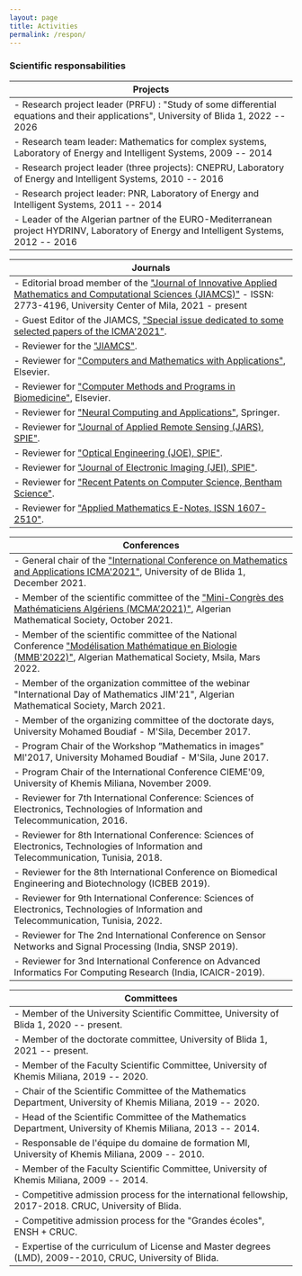 ```yaml
---
layout: page
title: Activities
permalink: /respon/
---
```


### Scientific responsabilities

|Projects|
|----|
|- Research project leader (PRFU) : "Study of some differential equations and their applications", University of Blida 1, 2022 -- 2026
|- Research team leader: Mathematics for complex systems, Laboratory of Energy and Intelligent Systems, 2009 -- 2014
|- Research project leader (three projects): CNEPRU, Laboratory of Energy and Intelligent Systems, 2010 -- 2016
|- Research project leader: PNR, Laboratory of Energy and Intelligent Systems, 2011 -- 2014
|- Leader of the Algerian partner of the EURO-Mediterranean project HYDRINV, Laboratory of Energy and Intelligent Systems, 2012 -- 2016

|Journals| 
|----|
|- Editorial broad member of the ["Journal of Innovative Applied Mathematics and Computational Sciences (JIAMCS)"](http://jiamcs.centre-univ-mila.dz/index.php/jiamcs) - ISSN: 2773-4196, University Center of Mila, 2021 - present
|- Guest Editor of the JIAMCS, ["Special issue dedicated to some selected papers of the ICMA'2021"](http://jiamcs.centre-univ-mila.dz/index.php/jiamcs/issue/view/icma2021). 
|- Reviewer for the ["JIAMCS"](http://jiamcs.centre-univ-mila.dz/index.php/jiamcs).
|- Reviewer for ["Computers and Mathematics with Applications"](https://www.sciencedirect.com/journal/computers-and-mathematics-with-applications), Elsevier.
|- Reviewer for ["Computer Methods and Programs in Biomedicine"](https://www.sciencedirect.com/journal/computer-methods-and-programs-in-biomedicine), Elsevier.
|- Reviewer for ["Neural Computing and Applications"](https://www.springer.com/journal/521), Springer.
|- Reviewer for ["Journal of Applied Remote Sensing (JARS), SPIE"](https://www.spiedigitallibrary.org/journals/journal-of-applied-remote-sensing?SSO=1). 
|- Reviewer for ["Optical Engineering (JOE), SPIE"](https://www.spiedigitallibrary.org/journals/optical-engineering). 
|- Reviewer for ["Journal of Electronic Imaging (JEI), SPIE"](https://www.spiedigitallibrary.org/journals/journal-of-electronic-imaging).
|- Reviewer for ["Recent Patents on Computer Science, Bentham Science"](https://benthamscience.com/public/journals/recent-patents-on-computer-science).
|- Reviewer for ["Applied Mathematics E-Notes, ISSN 1607-2510"](https://www.emis.de/journals/AMEN/).

|Conferences| 
|----|
|- General chair of the ["International Conference on Mathematics and Applications ICMA'2021"](https://icma21.sciencesconf.org/), University of de Blida 1, December 2021.
|- Member of the scientific committee of the ["Mini-Congrès des Mathématiciens Algériens (MCMA’2021)"](https://www.univ-msila.dz/en/?p=2337), Algerian Mathematical Society, October 2021.
|- Member of the scientific committee of the National Conference ["Modélisation Mathématique en Biologie (MMB'2022)"](http://virtuelcampus.univ-msila.dz/facscience/?p=5949), Algerian Mathematical Society, Msila, Mars 2022.
|- Member of the organization committee of the webinar "International Day of Mathematics JIM'21", Algerian Mathematical Society, March 2021.
|- Member of the organizing committee of the doctorate days, University Mohamed Boudiaf - M'Sila, December 2017.
|- Program Chair of the Workshop ”Mathematics in images” MI'2017, University Mohamed Boudiaf - M'Sila, June 2017. 
|- Program Chair of the International Conference CIEME'09, University of Khemis Miliana, November 2009. 
|- Reviewer for 7th International Conference: Sciences of Electronics, Technologies of Information and Telecommunication, 2016.      
|- Reviewer for 8th International Conference: Sciences of Electronics, Technologies of Information and Telecommunication, Tunisia, 2018.  
|- Reviewer for the 8th International Conference on Biomedical Engineering and Biotechnology (ICBEB 2019). 
|- Reviewer for 9th International Conference: Sciences of Electronics, Technologies of Information and Telecommunication, Tunisia, 2022.  
|- Reviewer for The 2nd International Conference on Sensor Networks and Signal Processing (India, SNSP 2019). 
|- Reviewer for 3nd International Conference on Advanced Informatics For Computing Research (India, ICAICR-2019).   

|Committees| 
|----|
|- Member of the University Scientific Committee, University of Blida 1, 2020 -- present.
|- Member of the doctorate committee, University of Blida 1, 2021 -- present.
|- Member of the Faculty Scientific Committee, University of Khemis Miliana, 2019 -- 2020.
|- Chair of the Scientific Committee of the Mathematics Department, University of Khemis Miliana, 2019 -- 2020.
|- Head of the Scientific Committee of the Mathematics Department, University of Khemis Miliana, 2013 -- 2014.
|- Responsable de l'équipe du domaine de formation MI, University of Khemis Miliana, 2009 -- 2010.
|- Member of the Faculty Scientific Committee, University of Khemis Miliana, 2009 -- 2014.
|- Competitive admission process for the international fellowship, 2017-2018. CRUC, University of Blida.
|- Competitive admission process for the "Grandes écoles", ENSH  + CRUC.
|- Expertise of the curriculum of License and Master degrees (LMD), 2009--2010, CRUC, University of Blida.
